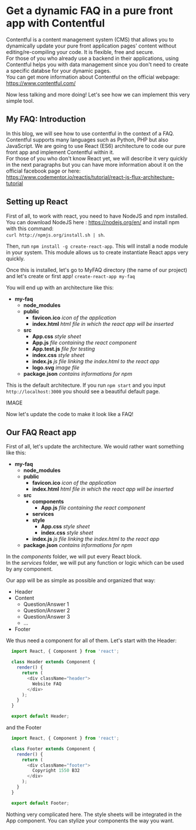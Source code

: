 # Get a dynamic FAQ in a pure front app with Contentful

Contentful is a content management system (CMS) that allows you to dynamically update
your pure front application pages' content without editing/re-compiling your code.
It is flexible, free and secure.  
For those of you who already use a backend in their applications, using Contentful helps
you with data management since you don't need to create a specific databse for your
dynamic pages.  
You can get more information about Contentful on the official webpage:
https://www.contentful.com/

Now less talking and more doing! Let's see how we can implement this very simple tool.


## My FAQ: Introduction

In this blog, we will see how to use contentful in the context of a FAQ.
Contentful supports many languages such as Python, PHP but also JavaScript.
We are going to use React (ES6) architecture to code our pure front app and implement
Contentful within it.  
For those of you who don't know React yet, we will describe it very quickly in the next
paragraphs but you can have more information about it on the official facebook page or here:
https://www.codementor.io/reactjs/tutorial/react-js-flux-architecture-tutorial


## Setting up React

First of all, to work with react, you need to have NodeJS and npm installed.  
You can download NodeJS here : https://nodejs.org/en/
and install npm with this command:  
` curl http://npmjs.org/install.sh | sh `.

Then, run ` npm install -g create-react-app `.
This will install a node module in your system. This module allows us to create instantiate
React apps very quickly.

Once this is installed, let's go to MyFAQ directory (the name of our project) and
let's create or first app! ` create-react-app my-faq `

You will end up with an architecture like this:
- **my-faq**
  - **node_modules**
  - **public**
    - **favicon.ico** *icon of the application*
    - **index.html** *html file in which the react app will be inserted*
  - **src**
    - **App.css** *style sheet*
    - **App.js** *file containing the react component*
    - **App.test.js** *file for testing*
    - **index.css** *style sheet*
    - **index.js** *js file linking the index.html to the react app*
    - **logo.svg** *image file*
  - **package.json** *contains informations for npm*

This is the default architecture. If you run ` npm start ` and you input `http://localhost:3000`
you should see a beautiful default page.

IMAGE

Now let's update the code to make it look like a FAQ!


## Our FAQ React app

First of all, let's update the architecture. We would rather want something like this:
- **my-faq**
  - **node_modules**
  - **public**
    - **favicon.ico** *icon of the application*
    - **index.html** *html file in which the react app will be inserted*
  - **src**
    - **components**    
      - **App.js** *file containing the react component*
    - **services**
    - **style**
      - **App.css** *style sheet*
      - **index.css** *style sheet*
    - **index.js** *js file linking the index.html to the react app*
  - **package.json** *contains informations for npm*

In the *components* folder, we will put every React block.  
In the *services* folder, we will put any function or logic which can be used by any
component.

Our app will be as simple as possible and organized that way:
- Header
- Content
  - Question/Answer 1
  - Question/Answer 2
  - Question/Answer 3
  - ...
- Footer

We thus need a component for all of them. Let's start with the Header:
```javascript
  import React, { Component } from 'react';

  class Header extends Component {
    render() {
      return (
        <div className="header">
          Website FAQ
        </div>
      );
    }
  }

  export default Header;
```
and the Footer
```javascript
  import React, { Component } from 'react';

  class Footer extends Component {
    render() {
      return (
        <div className="footer">
          Copyright 1550 B32
        </div>
      );
    }
  }

  export default Footer;
```

Nothing very complicated here. The style sheets will be integrated in the App component.
You can stylize your components the way you want.
